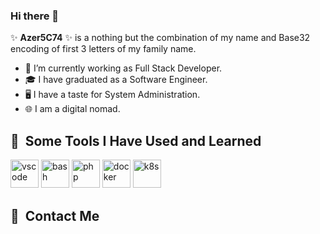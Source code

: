 ### Hi there 👋


✨ **Azer5C74** ✨ is a nothing but the combination of my name and Base32 encoding of first 3 letters of my family name.

- 🔭 I’m currently working as Full Stack Developer.
- 🎓 I have graduated as a Software Engineer.
- 🖥️ I have a taste for System Administration.
- 🌐 I am a digital nomad.


<h2> 🚀 &nbsp;Some Tools I Have Used and Learned</h2>
<p align="left">
<img src="https://cdn.jsdelivr.net/gh/devicons/devicon/icons/vscode/vscode-original.svg" alt="vscode" width="45" height="45"/>
<img src="https://cdn.jsdelivr.net/gh/devicons/devicon/icons/bash/bash-original.svg" alt="bash" width="45" height="45"/>
<img src="https://cdn.jsdelivr.net/gh/devicons/devicon/icons/php/php-original.svg" alt="php" width="45" height="45"/>
<img src="https://cdn1.iconfinder.com/data/icons/unicons-line-vol-3/24/docker-512.png" alt="docker" width="45" height="45"/>
<img src="https://cdn2.iconfinder.com/data/icons/mixd/512/16_kubernetes-512.png" alt="k8s" width="45" height="45"/>  
</p>

<h2> 🚀 &nbsp;Contact Me</h2>
<p align="left">
<a href="https://www.linkedin.com/in/azer-taboubi/">
  

</a>

</p>



